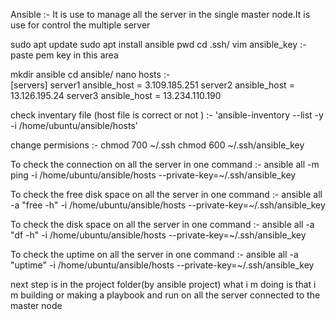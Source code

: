 Ansible :- It is use to manage all the server in the single master node.It is use for control the multiple server 

sudo apt update
sudo apt install ansible
pwd
cd .ssh/
vim ansible_key :- paste pem key in this area



mkdir ansible
cd ansible/
nano hosts :-  
    [servers]
    server1 ansible_host = 3.109.185.251
    server2 ansible_host = 13.126.195.24
    server3 ansible_host = 13.234.110.190


check inventary file (host file is correct or not ) :- 'ansible-inventory --list -y -i /home/ubuntu/ansible/hosts'

change permisions :-
chmod 700 ~/.ssh
chmod 600 ~/.ssh/ansible_key

To check the connection on all the server in one command :-
ansible all -m ping -i /home/ubuntu/ansible/hosts --private-key=~/.ssh/ansible_key

To check the free disk space on all the server in one command :-
ansible all -a "free -h" -i /home/ubuntu/ansible/hosts --private-key=~/.ssh/ansible_key

To check the disk space on all the server in one command :-
ansible all -a "df -h" -i /home/ubuntu/ansible/hosts --private-key=~/.ssh/ansible_key

To check the uptime on all the server in one command :-
ansible all -a "uptime" -i /home/ubuntu/ansible/hosts --private-key=~/.ssh/ansible_key

next step is in the project folder(by ansible project)
what i m doing is that i m building or making a playbook and run on all the server connected to the master node